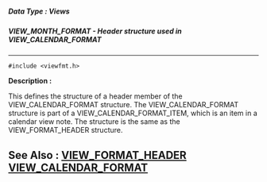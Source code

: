 ##### Data Type : Views
##### VIEW_MONTH_FORMAT - Header structure used in VIEW_CALENDAR_FORMAT
---
```
#include <viewfmt.h>
```
**Description :**

This defines the structure of a header member of the VIEW_CALENDAR_FORMAT 
structure.  The VIEW_CALENDAR_FORMAT structure is part of a 
VIEW_CALENDAR_FORMAT_ITEM, which is an item in a calendar view note.  The 
structure is the same as the VIEW_FORMAT_HEADER structure.

**See Also :**
[VIEW_FORMAT_HEADER](/domino-c-api-docs/reference/Data/VIEW_FORMAT_HEADER)
[VIEW_CALENDAR_FORMAT](/domino-c-api-docs/reference/Data/VIEW_CALENDAR_FORMAT)
---
